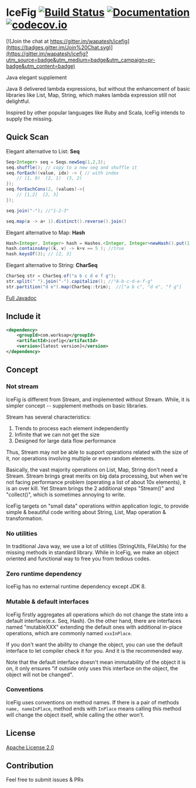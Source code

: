 # IceFig [![Build Status](https://travis-ci.org/WorksApplications/icefig.svg?branch=master)](https://travis-ci.org/WorksApplications/icefig) [![Documentation](https://readthedocs.org/projects/svg-pottery/badge/?version=latest)](http://www.javadoc.io/doc/com.worksap/icefig) [![codecov.io](https://codecov.io/github/WorksApplications/icefig/coverage.svg?branch=master)](https://codecov.io/github/WorksApplications/icefig?branch=master)

[![Join the chat at https://gitter.im/wapatesh/icefig](https://badges.gitter.im/Join%20Chat.svg)](https://gitter.im/wapatesh/icefig?utm_source=badge&utm_medium=badge&utm_campaign=pr-badge&utm_content=badge)

Java elegant supplement

Java 8 delivered lambda expressions, but without the enhancement of basic libraries like List, Map, String, which makes
lambda expression still not delightful.

Inspired by other popular languages like Ruby and Scala, IceFig intends to supply the missing.

## Quick Scan

Elegant alternative to List: **Seq**
```java
Seq<Integer> seq = Seqs.newSeq(1,2,3);
seq.shuffle(); // copy to a new seq and shuffle it
seq.forEach((value, idx) -> { // with index
    // (1, 0)  (2, 1)  (3, 2)
});
seq.forEachCons(2, (values)->{
    // [1,2]  [2, 3]
});

seq.join("-"); //"1-2-3"

seq.map(a -> a+ 1).distinct().reverse().join()
```

Elegant alternative to Map: **Hash**
```java
Hash<Integer, Integer> hash = Hashes.<Integer, Integer>newHash().put(1, 2).put(2, 3).put(3, 3);
hash.containsAny((k, v) -> k+v == 5 ); //true
hash.keysOf(3); // [2, 3]
```

Elegant alternative to String: **CharSeq**
```java
CharSeq str = CharSeq.of("a b c d e f g");
str.split(" ").join("-").capitalize(); //"A-b-c-d-e-f-g"
str.partition("d e").map(CharSeq::trim);  //["a b c", "d e", "f g"]
```

[Full Javadoc](http://www.javadoc.io/doc/com.worksap/icefig)

## Include it

```xml
<dependency>
    <groupId>com.worksap</groupId>
    <artifactId>icefig</artifactId>
    <version>[latest version]</version>
</dependency>
```


## Concept

### Not stream

IceFig is different from Stream, and implemented without Stream. While, it is simpler concept -- supplement methods on basic libraries.

Stream has several characteristics:

1. Trends to process each element independently
2. Infinite that we can not get the size
3. Designed for large data flow performance

Thus, Stream may not be able to support operations related with the size of it, nor operations involving multiple or even random elements.

Basically, the vast majority operations on List, Map, String don't need a Stream. Stream brings great merits on big data processing, but when we're not facing performance problem (operating a list of about 10x elements), it is an over kill. 
Yet Stream brings the 2 additional steps "Stream()" and "collect()", which is sometimes annoying to write.

IceFig targets on "small data" operations within application logic, to provide simple & beautiful code writing about String, List, Map operation & transformation.

### No utilities

In traditional Java way, we use a lot of utilities (StringUtils, FileUtils) for the missing methods in standard library. While in IceFig, we make an object oriented and functional way to free you from tedious codes.

### Zero runtime dependency

IceFig has no external runtime dependency except JDK 8.

### Mutable & default interfaces

IceFig firstly aggregates all operations which do not change the state into a default interface(e.x. Seq, Hash).
On the other hand, there are interfaces named "mutableXXX" extending the default ones with additional in-place operations, which are commonly named `xxxInPlace`.

If you don't want the ability to change the object, you can use the default interface to let compiler check it for you. And it is the recommended way.

Note that the default interface doesn't mean immutability of the object it is on, it only ensures "if outside only uses this interface on the object, the object will not be changed".

### Conventions

IceFig uses conventions on method names. If there is a pair of methods `name, nameInPlace`, method ends with `InPlace` means calling this method will change the object itself, while calling the other won't.


## License

[Apache License 2.0](LICENSE)

## Contribution

Feel free to submit issues & PRs
